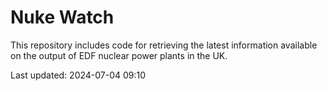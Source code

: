 # Nuke Watch

This repository includes code for retrieving the latest information available on the output of EDF nuclear power plants in the UK.

Last updated: 2024-07-04 09:10